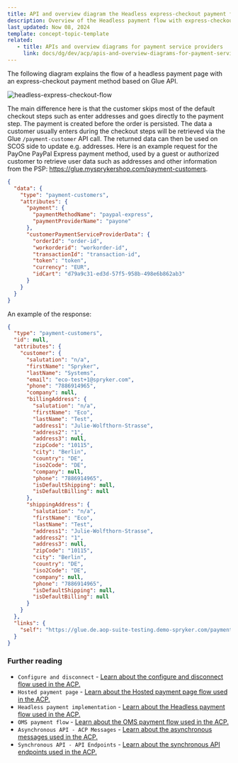```yaml
---
title: API and overview diagram the Headless express-checkout payment flow for payment service providers
description: Overview of the Headless payment flow with express-checkout payment methods
last_updated: Now 08, 2024
template: concept-topic-template
related:
   - title: APIs and overview diagrams for payment service providers
     link: docs/dg/dev/acp/apis-and-overview-diagrams-for-payment-service-providers.html
---
```


The following diagram explains the flow of a headless payment page with an express-checkout payment method based on Glue API.

![headless-express-checkout-flow](https://spryker.s3.eu-central-1.amazonaws.com/docs/dg/dev/acp/apis-and-overview-diagrams-for-payment-service-providers.md/headless-express-checkout-flow.png)

The main difference here is that the customer skips most of the default checkout steps such as enter addresses and goes directly to the payment step. The payment is created before the order is persisted. The data a customer usually enters during the checkout steps will be retrieved via the Glue `/payment-customer` API call. The returned data can then be used on SCOS side to update e.g. addresses.
Here is an example request for the PayOne PayPal Express payment method, used by a guest or authorized customer to retrieve user data such as addresses and other information from the PSP: https://glue.mysprykershop.com/payment-customers.
```json
{
  "data": {
    "type": "payment-customers",
    "attributes": {
      "payment": {
        "paymentMethodName": "paypal-express",
        "paymentProviderName": "payone"
      },
      "customerPaymentServiceProviderData": {
        "orderId": "order-id",
        "workorderid": "workorder-id",
        "transactionId": "transaction-id",
        "token": "token",
        "currency": "EUR",
        "idCart": "d79a9c31-ed3d-57f5-958b-498e6b862ab3"
      }
    }
  }
}
```

An example of the response:

```json
{
  "type": "payment-customers",
  "id": null,
  "attributes": {
    "customer": {
      "salutation": "n/a",
      "firstName": "Spryker",
      "lastName": "Systems",
      "email": "eco-test+1@spryker.com",
      "phone": "7886914965",
      "company": null,
      "billingAddress": {
        "salutation": "n/a",
        "firstName": "Eco",
        "lastName": "Test",
        "address1": "Julie-Wolfthorn-Strasse",
        "address2": "1",
        "address3": null,
        "zipCode": "10115",
        "city": "Berlin",
        "country": "DE",
        "iso2Code": "DE",
        "company": null,
        "phone": "7886914965",
        "isDefaultShipping": null,
        "isDefaultBilling": null
      },
      "shippingAddress": {
        "salutation": "n/a",
        "firstName": "Eco",
        "lastName": "Test",
        "address1": "Julie-Wolfthorn-Strasse",
        "address2": "1",
        "address3": null,
        "zipCode": "10115",
        "city": "Berlin",
        "country": "DE",
        "iso2Code": "DE",
        "company": null,
        "phone": "7886914965",
        "isDefaultShipping": null,
        "isDefaultBilling": null
      }
    }
  },
  "links": {
    "self": "https://glue.de.aop-suite-testing.demo-spryker.com/payment-customers"
  }
}
```

### Further reading

* `Configure and disconnect` - [Learn about the configure and disconnect flow used in the ACP.](docs/dg/dev/acp/apis-and-overview-diagrams-for-payment-service-providers-configure-and-disconnect.html)
* `Hosted payment page` - [Learn about the Hosted payment page flow used in the ACP.](docs/dg/dev/acp/apis-and-overview-diagrams-for-payment-service-providers-hosted-payment-page.html)
* `Headless payment implementation` - [Learn about the Headless payment flow used in the ACP.](docs/dg/dev/acp/apis-and-overview-diagrams-for-payment-service-providers-headless.html)
* `OMS payment flow` - [Learn about the OMS payment flow used in the ACP.](docs/dg/dev/acp/apis-and-overview-diagrams-for-payment-service-providers-oms-payment-flow.html)
* `Asynchronous API - ACP Messages` - [Learn about the asynchronous messages used in the ACP.](docs/dg/dev/acp/apis-and-overview-diagrams-for-payment-service-providers-asynchronous-api.html)
* `Synchronous API - API Endpoints` - [Learn about the synchronous API endpoints used in the ACP.](docs/dg/dev/acp/apis-and-overview-diagrams-for-payment-service-providers-synchronous-api.html)
